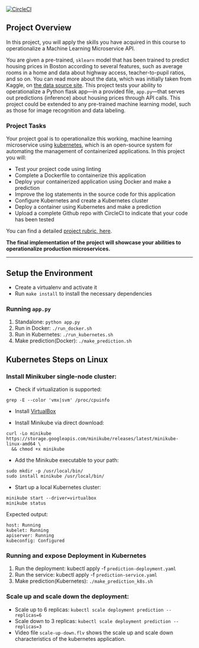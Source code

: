 [![CircleCI](https://circleci.com/gh/donkodimov/ml-microservice-kubernetes.svg?style=shield)](https://circleci.com/gh/donkodimov/ml-microservice-kubernetes)

## Project Overview

In this project, you will apply the skills you have acquired in this course to operationalize a Machine Learning Microservice API. 

You are given a pre-trained, `sklearn` model that has been trained to predict housing prices in Boston according to several features, such as average rooms in a home and data about highway access, teacher-to-pupil ratios, and so on. You can read more about the data, which was initially taken from Kaggle, on [the data source site](https://www.kaggle.com/c/boston-housing). This project tests your ability to operationalize a Python flask app—in a provided file, `app.py`—that serves out predictions (inference) about housing prices through API calls. This project could be extended to any pre-trained machine learning model, such as those for image recognition and data labeling.

### Project Tasks

Your project goal is to operationalize this working, machine learning microservice using [kubernetes](https://kubernetes.io/), which is an open-source system for automating the management of containerized applications. In this project you will:
* Test your project code using linting
* Complete a Dockerfile to containerize this application
* Deploy your containerized application using Docker and make a prediction
* Improve the log statements in the source code for this application
* Configure Kubernetes and create a Kubernetes cluster
* Deploy a container using Kubernetes and make a prediction
* Upload a complete Github repo with CircleCI to indicate that your code has been tested

You can find a detailed [project rubric, here](https://review.udacity.com/#!/rubrics/2576/view).

**The final implementation of the project will showcase your abilities to operationalize production microservices.**

---

## Setup the Environment

* Create a virtualenv and activate it
* Run `make install` to install the necessary dependencies

### Running `app.py`

1. Standalone:  `python app.py`
2. Run in Docker:  `./run_docker.sh`
3. Run in Kubernetes:  `./run_kubernetes.sh`
4. Make prediction(Docker): `./make_prediction.sh`



## Kubernetes Steps on Linux


### Install Minikuber single-node cluster:

* Check if virtualization is supported:
```
grep -E --color 'vmx|svm' /proc/cpuinfo
```

* Install [VirtualBox](https://www.virtualbox.org/wiki/Downloads)

* Install Minikube via direct download:
```
curl -Lo minikube https://storage.googleapis.com/minikube/releases/latest/minikube-linux-amd64 \
  && chmod +x minikube
```

* Add the Minikube executable to your path:

```
sudo mkdir -p /usr/local/bin/
sudo install minikube /usr/local/bin/
```

* Start up a local Kubernetes cluster:
```
minikube start --driver=virtualbox
minikube status
```
Expected output:
```
host: Running
kubelet: Running
apiserver: Running
kubeconfig: Configured
```

### Running and expose Deployment in Kubernetes

1. Run the deployment: kubectl apply -f `prediction-deployment.yaml`
2. Run the service: kubectl apply -f `prediction-service.yaml`
3. Make prediction(Kubernetes): `./make_prediction_k8s.sh`

### Scale up and scale down the deployment:

* Scale up to 6 replicas: `kubectl scale deployment prediction --replicas=6`
* Scale down to 3 replicas: `kubectl scale deployment prediction --replicas=3`
* Video file `scale-up-down.flv` shows the scale up and scale down characteristics of the kubernetes application.
